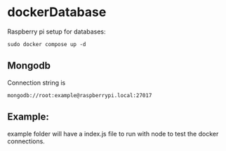 # dockerDatabase

Raspberry pi setup for databases:

```
sudo docker compose up -d
```

## Mongodb

Connection string is 
```
mongodb://root:example@raspberrypi.local:27017
```

## Example:

example folder will have a index.js file to run with node to test the docker connections.
